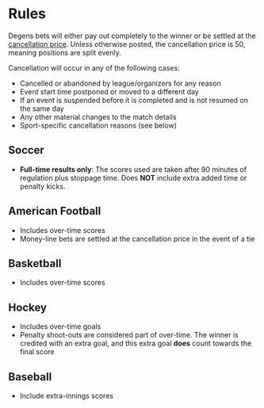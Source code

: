 # Rules

Degens bets will either pay out completely to the winner or be settled at the [cancellation price](#/protocol?id=finalization-prices). Unless otherwise posted, the cancellation price is 50, meaning positions are split evenly.

Cancellation will occur in any of the following cases:

* Cancelled or abandoned by league/organizers for any reason
* Event start time postponed or moved to a different day
* If an event is suspended before it is completed and is not resumed on the same day
* Any other material changes to the match details
* Sport-specific cancellation reasons (see below)

## Soccer

* **Full-time results only**: The scores used are taken after 90 minutes of regulation plus stoppage time. Does **NOT** include extra added time or penalty kicks.

## American Football

* Includes over-time scores
* Money-line bets are settled at the cancellation price in the event of a tie

## Basketball

* Includes over-time scores

## Hockey

* Includes over-time goals
* Penalty shoot-outs are considered part of over-time. The winner is credited with an extra goal, and this extra goal **does** count towards the final score

## Baseball

* Include extra-innings scores
